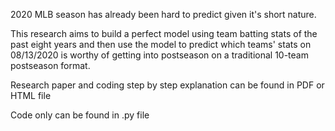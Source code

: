 2020 MLB season has already been hard to predict given it's short nature. 

This research aims to build a perfect model using team batting stats of the past eight years and then use the model to predict which teams' stats on 08/13/2020 is worthy of getting into postseason on a traditional 10-team postseason format.

Research paper and coding step by step explanation can be found in PDF or HTML file

Code only can be found in .py file
